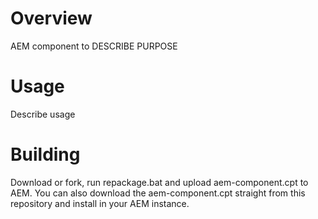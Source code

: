 # Overview #
AEM component to DESCRIBE PURPOSE

# Usage #
Describe usage

# Building #
Download or fork, run repackage.bat and upload aem-component.cpt to AEM. You can also download the aem-component.cpt straight from this repository and install in your AEM instance.